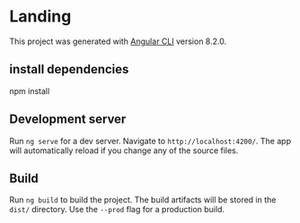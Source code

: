 # Landing

This project was generated with [Angular CLI](https://github.com/angular/angular-cli) version 8.2.0.

## install dependencies 

npm install 


## Development server

Run `ng serve` for a dev server. Navigate to `http://localhost:4200/`. The app will automatically reload if you change any of the source files.


## Build

Run `ng build` to build the project. The build artifacts will be stored in the `dist/` directory. Use the `--prod` flag for a production build.

